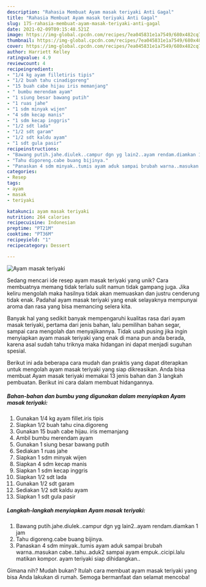 ```yaml
---
description: "Rahasia Membuat Ayam masak teriyaki Anti Gagal"
title: "Rahasia Membuat Ayam masak teriyaki Anti Gagal"
slug: 175-rahasia-membuat-ayam-masak-teriyaki-anti-gagal
date: 2021-02-09T09:15:48.521Z
image: https://img-global.cpcdn.com/recipes/7ea045831e1a7549/680x482cq70/ayam-masak-teriyaki-foto-resep-utama.jpg
thumbnail: https://img-global.cpcdn.com/recipes/7ea045831e1a7549/680x482cq70/ayam-masak-teriyaki-foto-resep-utama.jpg
cover: https://img-global.cpcdn.com/recipes/7ea045831e1a7549/680x482cq70/ayam-masak-teriyaki-foto-resep-utama.jpg
author: Harriett Kelley
ratingvalue: 4.9
reviewcount: 4
recipeingredient:
- "1/4 kg ayam filletiris tipis"
- "1/2 buah tahu cinadigoreng"
- "15 buah cabe hijau iris memanjang"
- " bumbu merendam ayam"
- "1 siung besar bawang putih"
- "1 ruas jahe"
- "1 sdm minyak wijen"
- "4 sdm kecap manis"
- "1 sdm kecap inggris"
- "1/2 sdt lada"
- "1/2 sdt garam"
- "1/2 sdt kaldu ayam"
- "1 sdt gula pasir"
recipeinstructions:
- "Bawang putih.jahe.diulek..campur dgn yg lain2..ayam rendam.diamkan 1 jam"
- "Tahu digoreng.cabe buang bijinya."
- "Panaskan 4 sdm minyak..tumis ayam aduk sampai brubah warna..masukan cabe..tahu..aduk2 sampai ayam empuk..cicipi.lalu matikan kompor. ayam teriyaki siap dihidangkan.."
categories:
- Resep
tags:
- ayam
- masak
- teriyaki

katakunci: ayam masak teriyaki 
nutrition: 264 calories
recipecuisine: Indonesian
preptime: "PT21M"
cooktime: "PT36M"
recipeyield: "1"
recipecategory: Dessert

---
```



![Ayam masak teriyaki](https://img-global.cpcdn.com/recipes/7ea045831e1a7549/680x482cq70/ayam-masak-teriyaki-foto-resep-utama.jpg)

Sedang mencari ide resep ayam masak teriyaki yang unik? Cara membuatnya memang tidak terlalu sulit namun tidak gampang juga. Jika keliru mengolah maka hasilnya tidak akan memuaskan dan justru cenderung tidak enak. Padahal ayam masak teriyaki yang enak selayaknya mempunyai aroma dan rasa yang bisa memancing selera kita.

Banyak hal yang sedikit banyak mempengaruhi kualitas rasa dari ayam masak teriyaki, pertama dari jenis bahan, lalu pemilihan bahan segar, sampai cara mengolah dan menyajikannya. Tidak usah pusing jika ingin menyiapkan ayam masak teriyaki yang enak di mana pun anda berada, karena asal sudah tahu triknya maka hidangan ini dapat menjadi suguhan spesial.




Berikut ini ada beberapa cara mudah dan praktis yang dapat diterapkan untuk mengolah ayam masak teriyaki yang siap dikreasikan. Anda bisa membuat Ayam masak teriyaki memakai 13 jenis bahan dan 3 langkah pembuatan. Berikut ini cara dalam membuat hidangannya.

<!--inarticleads1-->

##### Bahan-bahan dan bumbu yang digunakan dalam menyiapkan Ayam masak teriyaki:

1. Gunakan 1/4 kg ayam fillet.iris tipis
1. Siapkan 1/2 buah tahu cina.digoreng
1. Gunakan 15 buah cabe hijau. iris memanjang
1. Ambil  bumbu merendam ayam
1. Gunakan 1 siung besar bawang putih
1. Sediakan 1 ruas jahe
1. Siapkan 1 sdm minyak wijen
1. Siapkan 4 sdm kecap manis
1. Siapkan 1 sdm kecap inggris
1. Siapkan 1/2 sdt lada
1. Gunakan 1/2 sdt garam
1. Sediakan 1/2 sdt kaldu ayam
1. Siapkan 1 sdt gula pasir




<!--inarticleads2-->

##### Langkah-langkah menyiapkan Ayam masak teriyaki:

1. Bawang putih.jahe.diulek..campur dgn yg lain2..ayam rendam.diamkan 1 jam
1. Tahu digoreng.cabe buang bijinya.
1. Panaskan 4 sdm minyak..tumis ayam aduk sampai brubah warna..masukan cabe..tahu..aduk2 sampai ayam empuk..cicipi.lalu matikan kompor. ayam teriyaki siap dihidangkan..




Gimana nih? Mudah bukan? Itulah cara membuat ayam masak teriyaki yang bisa Anda lakukan di rumah. Semoga bermanfaat dan selamat mencoba!
